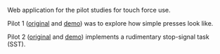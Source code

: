 Web application for the pilot studies for touch force use.

Pilot 1 ([original](https://github.com/gasparl/touchforce_pilot/tree/pilot1) and [demo](https://github.com/gasparl/touchforce_pilot/tree/pilot1_demo)) was to explore how simple presses look like.

Pilot 2 ([original](https://github.com/gasparl/touchforce_pilot/tree/pilot2_SST) and [demo](https://github.com/gasparl/touchforce_pilot/tree/pilot2_SST_demo)) implements a rudimentary stop-signal task (SST).
